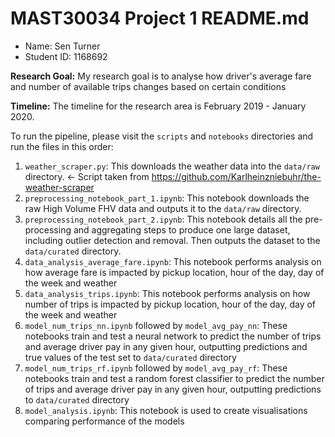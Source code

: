 # MAST30034 Project 1 README.md
- Name: Sen Turner
- Student ID: 1168692

**Research Goal:** My research goal is to analyse how driver's average fare and number of available trips changes based on certain conditions

**Timeline:** The timeline for the research area is February 2019 - January 2020.

To run the pipeline, please visit the `scripts` and `notebooks` directories and run the files in this order:
1. `weather_scraper.py`: This downloads the weather data into the `data/raw` directory. <- Script taken from https://github.com/Karlheinzniebuhr/the-weather-scraper
2. `preprocessing_notebook_part_1.ipynb`: This notebook downloads the raw High Volume FHV data and outputs it to the `data/raw` directory.
3. `preprocessing_notebook_part_2.ipynb`: This notebook details all the pre-processing and aggregating steps to produce one large dataset, including outlier detection and removal. Then outputs the dataset to the `data/curated` directory.
4. `data_analysis_average_fare.ipynb`: This notebook performs analysis on how average fare is impacted by pickup location, hour of the day, day of the week and weather
5. `data_analysis_trips.ipynb`: This notebook performs analysis on how number of trips is impacted by pickup location, hour of the day, day of the week and weather
6. `model_num_trips_nn.ipynb` followed by `model_avg_pay_nn`: These notebooks train and test a neural network to predict the number of trips and average driver pay in any given hour, outputting predictions and true values of the test set to `data/curated` directory
7. `model_num_trips_rf.ipynb` followed by `model_avg_pay_rf`: These notebooks train and test a random forest classifier to predict the number of trips and average driver pay in any given hour, outputting predictions to `data/curated` directory
8. `model_analysis.ipynb`: This notebook is used to create visualisations comparing performance of the models